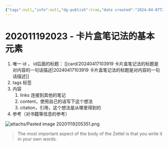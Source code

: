```yaml
---
{"tags":null,"info":null,"dg-publish":true,"date created":"2024-04-07T23:16:10+08:00","date modified":"2024-04-17T10:40:40+08:00","permalink":"/card/卡片盒笔记法/202011192023 - 卡片盒笔记法的基本元素/","dgPassFrontmatter":true,"noteIcon":"2","created":"2024-04-07T23:16:10+08:00","updated":"2024-04-17T10:40:40+08:00"}
---
```



# 202011192023 - 卡片盒笔记法的基本元素

1.  唯一 id ， id后面的标题： [[card/20240417103919 卡片盒笔记法的标题是对内容的一句话描述\|20240417103919 卡片盒笔记法的标题是对内容的一句话描述]]
2.  tags 标签
3.  内容
	1.  links 连接到其他的笔记
	2. content，使用自己的话写下这个想法
	3. citation，引用，这个想法是从哪里得到的
4.  参考（对书籍等信息的参考）

![attachs/Pasted image 20201119205351.png](/img/user/attachs/Pasted%20image%2020201119205351.png)

> The most important aspect of the body of the Zettel is that you write it in your own words.
